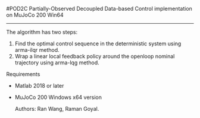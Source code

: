 #POD2C
Partially-Observed Decoupled Data-based Control implementation on MuJoCo 200 Win64

------

The algorithm has two steps:
1. Find the optimal control sequence in the deterministic system using arma-ilqr method.
2. Wrap a linear local feedback policy around the openloop nominal trajectory using arma-lqg method.

Requirements
- Matlab 2018 or later
- MuJoCo 200 Windows x64 version

  Authors: Ran Wang, Raman Goyal. 
